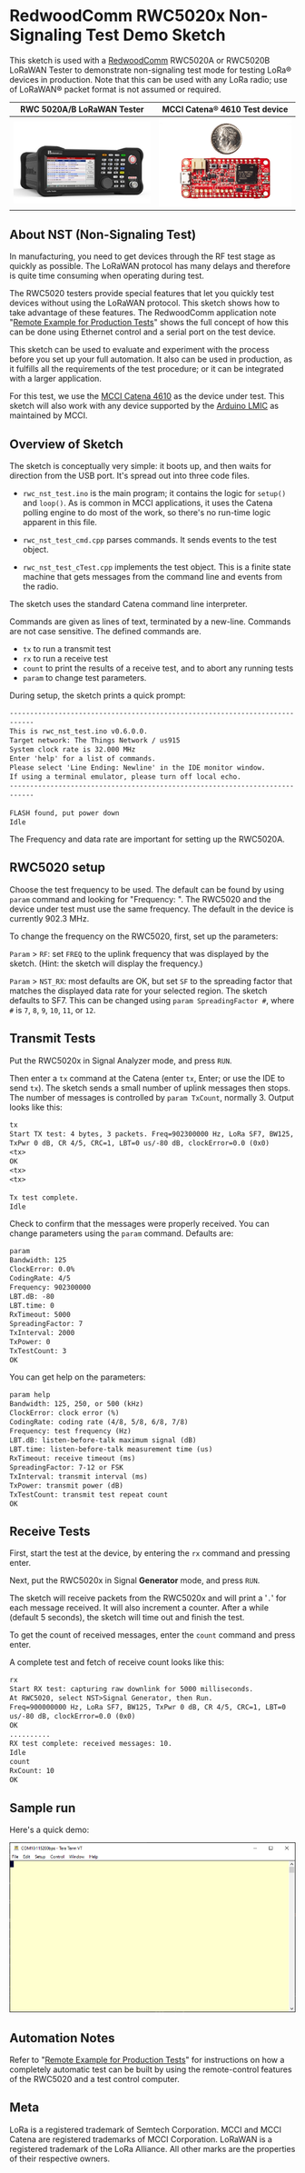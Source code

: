 # RedwoodComm RWC5020x Non-Signaling Test Demo Sketch

This sketch is used with a [RedwoodComm](http://redwoodcomm.com/product/01.php?cate_1=32) RWC5020A or RWC5020B LoRaWAN Tester to demonstrate non-signaling test mode for testing LoRa&reg; devices in production. Note that this can be used with any LoRa radio; use of LoRaWAN&reg; packet format is not assumed or required.

| RWC 5020A/B LoRaWAN Tester | MCCI Catena&reg; 4610 Test device
|-----------|------
| [![Picture of RWC5020A](./assets/RWC5020A.png)](http://redwoodcomm.com/product/01.php?cate_1=32 "Link to RWC5020B product home page") | [![Picture of Catena 4610](./assets/Catena4610.jpg)](https://mcci.io/catena4610 "Link to MCCI Catena 4610 product page")

## About NST (Non-Signaling Test)

In manufacturing, you need to get devices through the RF test stage as quickly as possible. The LoRaWAN protocol has many delays and therefore is quite time consuming when operating during test.

The RWC5020 testers provide special features that let you quickly test devices without using the LoRaWAN protocol. This sketch shows how to take advantage of these features. The RedwoodComm application note "[Remote Example for Production Tests](http://redwoodcomm.com/lib/download.php?file_name=Remote_Example_for_Production_Tests_v1.2.pdf&save_file=a_201908130454350.pdf&meta=free)" shows the full concept of how this can be done using Ethernet control and a serial port on the test device.

This sketch can be used to evaluate and experiment with the process before you set up your full automation. It also can be used in production, as it fulfills all the requirements of the test procedure; or it can be integrated with a larger application.

For this test, we use the [MCCI Catena 4610](https://mcci.io/catena4610) as the device under test. This sketch will also work with any device supported by the [Arduino LMIC](https://github.com/mcci-catena/Arduino-LMIC/) as maintained by MCCI.

## Overview of Sketch

The sketch is conceptually very simple: it boots up, and then waits for direction from the USB port. It's spread out into three code files.

- `rwc_nst_test.ino` is the main program; it contains the logic for `setup()` and `loop()`. As is common in MCCI applications, it uses the Catena polling engine to do most of the work, so there's no run-time logic apparent in this file.

- `rwc_nst_test_cmd.cpp` parses commands. It sends events to the test object.

- `rwc_nst_test_cTest.cpp` implements the test object. This is a finite state machine that gets messages from the command line and events from the radio.

The sketch uses the standard Catena command line interpreter.

Commands are given as lines of text, terminated by a new-line. Commands are not case sensitive. The defined commands are.

- `tx` to run a transmit test
- `rx` to run a receive test
- `count` to print the results of a receive test, and to abort any running tests
- `param` to change test parameters.

During setup, the sketch prints a quick prompt:

```console
----------------------------------------------------------------------------
This is rwc_nst_test.ino v0.6.0.0.
Target network: The Things Network / us915
System clock rate is 32.000 MHz
Enter 'help' for a list of commands.
Please select 'Line Ending: Newline' in the IDE monitor window.
If using a terminal emulator, please turn off local echo.
----------------------------------------------------------------------------

FLASH found, put power down
Idle
```

The Frequency and data rate are important for setting up the RWC5020A.

## RWC5020 setup

Choose the test frequency to be used. The default can be found by using `param` command and looking for "Frequency: ".  The RWC5020 and the device under test must use the same frequency. The default in the device is currently 902.3 MHz.

To change the frequency on the RWC5020, first, set up the parameters:

`Param` > `RF`: set `FREQ` to the uplink frequency that was displayed by the sketch. (Hint: the sketch will display the frequency.)

`Param` > `NST_RX`: most defaults are OK, but set `SF` to the spreading factor that matches the displayed data rate for your selected region.  The sketch defaults to SF7. This can be changed using `param SpreadingFactor #`, where `#` is `7`, `8`, `9`, `10`, `11`, or `12`.

## Transmit Tests

Put the RWC5020x in Signal Analyzer mode, and press `RUN`.

Then enter a `tx` command at the Catena (enter `tx`, Enter; or use the IDE to send `tx`). The sketch sends a small number of uplink messages then stops. The number of messages is controlled by `param TxCount`, normally 3. Output looks like this:

```console
tx
Start TX test: 4 bytes, 3 packets. Freq=902300000 Hz, LoRa SF7, BW125, TxPwr 0 dB, CR 4/5, CRC=1, LBT=0 us/-80 dB, clockError=0.0 (0x0)
<tx>
OK
<tx>
<tx>

Tx test complete.
Idle
```

Check to confirm that the messages were properly received. You can change parameters using the `param` command. Defaults are:

```console
param
Bandwidth: 125
ClockError: 0.0%
CodingRate: 4/5
Frequency: 902300000
LBT.dB: -80
LBT.time: 0
RxTimeout: 5000
SpreadingFactor: 7
TxInterval: 2000
TxPower: 0
TxTestCount: 3
OK
```

You can get help on the parameters:

```console
param help
Bandwidth: 125, 250, or 500 (kHz)
ClockError: clock error (%)
CodingRate: coding rate (4/8, 5/8, 6/8, 7/8)
Frequency: test frequency (Hz)
LBT.dB: listen-before-talk maximum signal (dB)
LBT.time: listen-before-talk measurement time (us)
RxTimeout: receive timeout (ms)
SpreadingFactor: 7-12 or FSK
TxInterval: transmit interval (ms)
TxPower: transmit power (dB)
TxTestCount: transmit test repeat count
OK
```

## Receive Tests

First, start the test at the device, by entering the `rx` command and pressing enter.

Next, put the RWC5020x in Signal **Generator** mode, and press `RUN`.

The sketch will receive packets from the RWC5020x and will print a '`.`' for each message received. It will also increment a counter. After a while (default 5 seconds), the sketch will time out and finish the test.

To get the count of received messages, enter the `count` command and press enter.

A complete test and fetch of receive count looks like this:

```console
rx
Start RX test: capturing raw downlink for 5000 milliseconds.
At RWC5020, select NST>Signal Generator, then Run.
Freq=900000000 Hz, LoRa SF7, BW125, TxPwr 0 dB, CR 4/5, CRC=1, LBT=0 us/-80 dB, clockError=0.0 (0x0)
OK
..........
RX test complete: received messages: 10.
Idle
count
RxCount: 10
OK
```

## Sample run

Here's a quick demo:

![GIF of a test run](assets/rwc_nst_test_terminal.gif)

## Automation Notes

Refer to "[Remote Example for Production Tests](http://redwoodcomm.com/lib/download.php?file_name=Remote_Example_for_Production_Tests_v1.2.pdf&save_file=a_201908130454350.pdf&meta=free)" for instructions on how a completely automatic test can be built by using the remote-control features of the RWC5020 and a test control computer.

## Meta

LoRa is a registered trademark of Semtech Corporation. MCCI and MCCI Catena are registered trademarks of MCCI Corporation. LoRaWAN is a registered trademark of the LoRa Alliance. All other marks are the properties of their respective owners.
